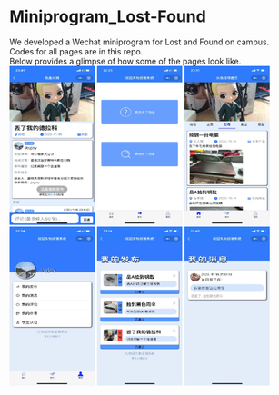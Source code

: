 # Miniprogram_Lost-Found

We developed a Wechat miniprogram for Lost and Found on campus.  
Codes for all pages are in this repo.  
Below provides a glimpse of how some of the pages look like.  
<img width="150" height="280" src="https://github.com/JoyyTj/Miniprogram_Lost-Found/blob/main/Img/page_detail.jpg"/>
<img width="150" height="280" src="https://github.com/JoyyTj/Miniprogram_Lost-Found/blob/main/Img/page_fabu.jpg"/>
<img width="150" height="280" src="https://github.com/JoyyTj/Miniprogram_Lost-Found/blob/main/Img/page_shouye.jpg"/>  
<img width="150" height="280" src="https://github.com/JoyyTj/Miniprogram_Lost-Found/blob/main/Img/page_wode.jpg"/>
<img width="150" height="280" src="https://github.com/JoyyTj/Miniprogram_Lost-Found/blob/main/Img/page_wodefabu.jpg"/>
<img width="150" height="280" src="https://github.com/JoyyTj/Miniprogram_Lost-Found/blob/main/Img/page_wodexiaoxi.jpg"/>
